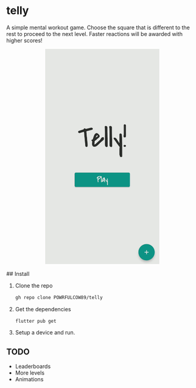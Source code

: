 # telly

A simple mental workout game. Choose the square that is different to the rest to proceed to the next level. Faster reactions will be awarded with higher scores!

<!-- ![image](telly2.gif){height=300} -->

<!-- [<img src="telly2.gif" width="300"/>](telly.png) -->

<p align="center">
<img src="telly2.gif" width="300"/>
</p>
## Install

1. Clone the repo

    ```bash
    gh repo clone POWRFULCOW89/telly
    ```

2. Get the dependencies

    ```bash
    flutter pub get
    ```

3. Setup a device and run.

## TODO

- Leaderboards
- More levels
- Animations
